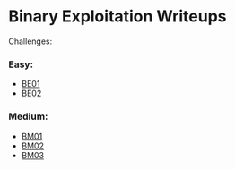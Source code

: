 Binary Exploitation Writeups
=========================

Challenges:

### Easy:
  * [BE01](./BE01)
  * [BE02](./BE02)

### Medium:
  * [BM01](./BM01)
  * [BM02](./BM02)
  * [BM03](./BM03)
